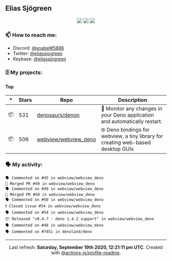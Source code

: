 ## Elias Sjögreen

<p align="center">
  <img src="https://img.shields.io/badge/🎂-dec. 2003-success" />
  <img src="https://img.shields.io/badge/🌎-Stockholm-informational" />
  <img src="https://img.shields.io/badge/👦-He/Him-informational" />
</p>

### 📫 How to reach me:

- Discord: [@snabel#5886](https://discord.com/users/267978757799673866)
- Twitter: [@eliassjogreen](https://twitter.com/eliassjogreen)
- Keybase: [@eliassjogreen](https://keybase.io/eliassjogreen)

### 🗄 My projects:

#### Top
|*|Stars|Repo|Description|
|---|---|---|---|
| 📦 | 531 | [denosaurs/denon](https://github.com/denosaurs/denon) | 👀 Monitor any changes in your Deno application and automatically restart. |
| 📦 | 506 | [webview/webview_deno](https://github.com/webview/webview_deno) | 🌐 Deno bindings for webview, a tiny library for creating web-based desktop GUIs |

### 🗣 My activity:

```
🗣 Commented on #45 in webview/webview_deno
🎉 Merged PR #49 in webview/webview_deno
🗣 Commented on #49 in webview/webview_deno
🎉 Merged PR #50 in webview/webview_deno
🗣 Commented on #50 in webview/webview_deno
❗️ Closed issue #54 in webview/webview_deno
🗣 Commented on #54 in webview/webview_deno
📦 Released "v0.4.7 - deno 1.4.1 support" in webview/webview_deno
🗣 Commented on #48 in webview/webview_deno
🗣 Commented on #7451 in denoland/deno
```

------------
<p align="center">Last refresh: <b>Saturday, September 19th 2020, 12:21:11 pm UTC</b>. Created with <a href=https://github.com/marketplace/actions/profile-readme>@actions-js/profile-readme</a>.</p>
